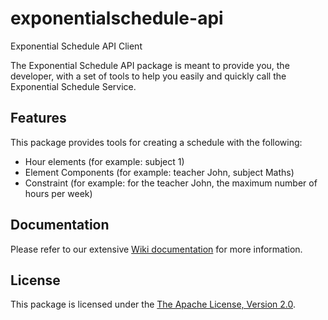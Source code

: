 # exponentialschedule-api
Exponential Schedule API Client

The Exponential Schedule API package is meant to provide you, the developer, with a set of tools to help you easily and quickly call the Exponential Schedule Service.

## Features

This package provides tools for creating a schedule with the following:

- Hour elements (for example: subject 1)
- Element Components (for example: teacher John, subject Maths)
- Constraint (for example: for the teacher John, the maximum number of hours per week)

## Documentation

Please refer to our extensive [Wiki documentation](https://github.com/aimind/exponentialschedule-java-api/wiki) for more information.

## License

This package is licensed under the [The Apache License, Version 2.0](http://www.apache.org/licenses/LICENSE-2.0.txt).
